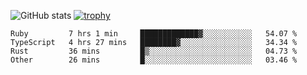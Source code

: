 ![GitHub stats](https://github-readme-stats.vercel.app/api?username=ksk001100&show_icons=true&theme=tokyonight)
[![trophy](https://github-profile-trophy.vercel.app/?username=ksk001100&theme=onedark)](https://github.com/ryo-ma/github-profile-trophy)

<!--START_SECTION:waka-->

```text
Ruby         7 hrs 1 min     █████████████▓░░░░░░░░░░░   54.07 %
TypeScript   4 hrs 27 mins   ████████▓░░░░░░░░░░░░░░░░   34.34 %
Rust         36 mins         █▒░░░░░░░░░░░░░░░░░░░░░░░   04.73 %
Other        26 mins         █░░░░░░░░░░░░░░░░░░░░░░░░   03.46 %
```

<!--END_SECTION:waka-->
